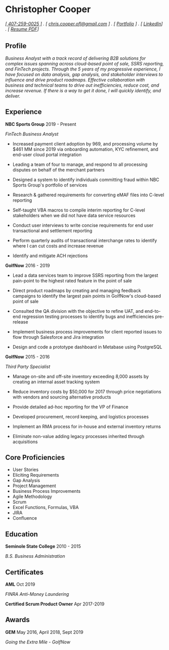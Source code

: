Christopher Cooper
======
 
###### [[ 407-259-0025 ]](tel:+14072590025) . [ [chris.cooper.ofl@gmail.com](mailto:chris.cooper.ofl@gmail.com) ] . [ [Portfolio](https://chrisc88.github.io/Portfolio) ] . [ [LinkedIn](www.linkedin.com/in/chris-cooper88)] . [ [Resume PDF](https://chrisc88.github.io/ChrisCooper_Resume.pdf)]

Profile
---------
*Business Analyst with a track record of delivering B2B solutions for complex issues spanning across cloud-based point of sale, SSRS reporting, and FinTech projects. Through the 5 years of my progressive experience, I have focused on data analysis, gap analysis, and stakeholder interviews to influence and drive product roadmaps. Effective collaboration with business and technical teams to drive out inefficiencies, reduce cost, and increase revenue. If there is a way to get it done, I will quickly identify, and deliver.*

Experience
---------
**NBC Sports Group** 2019 - Present

*FinTech Business Analyst*

- Increased payment client adoption by 969, and processing volume by $461 MM since 2019 via onboarding automation, KYC refinement, and end-user cloud portal integration

- Leading a team of four to manage, and respond to all processing disputes on behalf of the merchant partners

- Designed a system to identify individuals committing fraud within NBC Sports Group's portfolio of services

- Research & gathered requirements for converting eMAF files into C-level reporting

- Self-taught VBA macros to compile interim reporting for C-level stakeholders when we did not have data service resources

- Conduct user interviews to write concise requirements for end user transactional and settlement reporting

- Perform quarterly audits of transactional interchange rates to identify where I can cut costs and increase revenue

- Identify and mitigate ACH rejections


**GolfNow** 2016 - 2019

- Lead a data services team to improve SSRS reporting from the largest pain-point to the highest rated feature in the point of sale

- Direct product roadmaps by creating and managing feedback campaigns to identify the largest pain points in GolfNow's cloud-based point of sale

- Consulted the QA division with the objective to refine UAT, and end-to-end regression testing processes to identify bugs and inefficiencies pre-release

- Implement business process improvements for client reported issues to flow through Salesforce and Jira integration

- Design and code a prototype dashboard in Metabase using PostgreSQL


**GolfNow** 2015 - 2016

*Third Party Specialist*

- Manage on-site and off-site inventory exceeding 8,000 assets by creating an internal asset tracking system

- Reduce inventory costs by $50,000 for 2017 through price negotiations with vendors and sourcing alternative products

- Provide detailed ad-hoc reporting for the VP of Finance

- Developed procurement, record keeping, and logistics processes

- Implement an RMA process for in-house and external inventory returns

- Eliminate non-value adding legacy processes inherited through acquisitions



Core Proficiencies
---------

- User Stories
- Eliciting Requirements
- Gap Analysis
- Project Management
- Business Process Improvements
- Agile Methodology
- Scrum
- Excel Functions, Formulas, VBA
- JIRA
- Confluence


Education
---------
**Seminole State College** 2010 - 2015

_B.S. Business Administration_


Certificates
------
**AML** Oct 2019

_FINRA Anti-Money Laundering_

**Certified Scrum Product Owner** Apr 2017-2019


Awards
------
**GEM** May 2016, April 2018, Sept 2019

_Going the Extra Mile - GolfNow_


